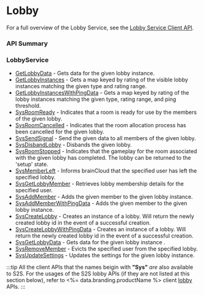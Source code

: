 # Lobby

For a full overview of the Lobby Service, see the [Lobby Service Client API](/api/capi/lobby).

### API Summary

### LobbyService

-   [GetLobbyData](/api/s2s/lobby/getlobbydata) - Gets data for the given lobby instance.
-   [GetLobbyInstances](/api/capi/lobby/getlobbyinstances) - Gets a map keyed by rating of the visible lobby instances matching the given type and rating range.
-   [GetLobbyInstancesWithPingData](/api/capi/lobby/getlobbyinstanceswithpingdata) - Gets a map keyed by rating of the lobby instances matching the given type, rating range, and ping threshold.
-   [SysRoomReady](/api/s2s/lobby/sysroomready) - Indicates that a room is ready for use by the members of the given lobby.
-   [SysRoomCancelled](/api/s2s/lobby/sysroomcancelled) - Indicates that the room allocation process has been cancelled for the given lobby.
-   [SysSendSignal](/api/s2s/lobby/syssendsignal) - Send the given data to all members of the given lobby.
-   [SysDisbandLobby](/api/s2s/lobby/sysdisbandlobby) - Disbands the given lobby.
-   [SysRoomStopped](/api/capi/lobby/sysroomstopped) - Indicates that the gameplay for the room associated with the given lobby has completed. The lobby can be returned to the 'setup' state.
-   [SysMemberLeft](/api/capi/lobby/sysmemberleft) - Informs brainCloud that the specified user has left the specified lobby.
-   [SysGetLobbyMember](/api/capi/lobby/sysgetlobbymember) - Retrieves lobby membership details for the specified user.
-   [SysAddMember](/api/capi/lobby/sysaddmember) - Adds the given member to the given lobby instance.
-   [SysAddMemberWithPingData](/api/capi/lobby/sysaddmemberwithpingdata) - Adds the given member to the given lobby instance.
-   [SysCreateLobby](/api/capi/lobby/syscreatelobby) - Creates an instance of a lobby. Will return the newly created lobby id in the event of a successful creation.
-   [SysCreateLobbyWithPingData](/api/capi/lobby/syscreatelobbywithpingdata) - Creates an instance of a lobby. Will return the newly created lobby id in the event of a successful creation.
-   [SysGetLobbyData](/api/capi/lobby/sysgetlobbydata) - Gets data for the given lobby instance <lobbyId>.
-   [SysRemoveMember](/api/capi/lobby/sysremovemember) - Evicts the specified user from the specified lobby.
-   [SysUpdateSettings](/api/capi/lobby/sysupdatesettings) - Updates the settings for the given lobby instance.

:::tip
All the client APIs that the names beigin with <strong>"Sys"</strong> <em>are</em> also available to S2S.
For the usages of the S2S lobby APIs (if they are not listed at this section below),
refer to <%= data.branding.productName %> client [lobby](/api/capi/lobby) APIs.
:::

<DocCardList />
